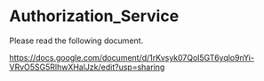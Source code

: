 # Authorization_Service

Please read the following document. 

https://docs.google.com/document/d/1rKvsyk07Qol5GT6yqlo9nYi-VRvO5SG5RlhwXHalJzk/edit?usp=sharing
